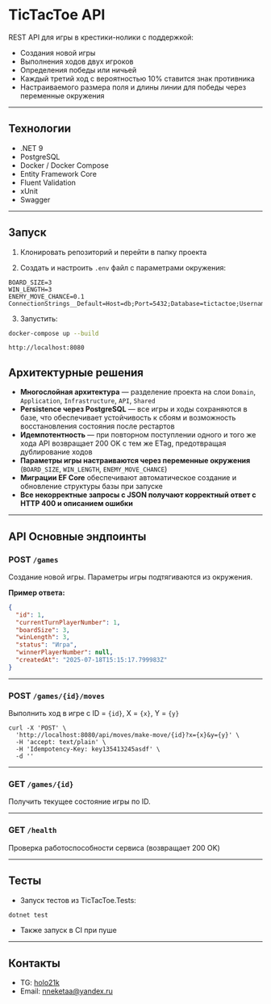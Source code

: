 # TicTacToe API

REST API для игры в крестики-нолики с поддержкой:

* Создания новой игры
* Выполнения ходов двух игроков
* Определения победы или ничьей
* Каждый третий ход с вероятностью 10% ставится знак противника
* Настраиваемого размера поля и длины линии для победы через переменные окружения

---

## Технологии

* .NET 9
* PostgreSQL
* Docker / Docker Compose
* Entity Framework Core
* Fluent Validation
* xUnit
* Swagger

---

## Запуск

1. Клонировать репозиторий и перейти в папку проекта

2. Создать и настроить `.env` файл с параметрами окружения:

```
BOARD_SIZE=3
WIN_LENGTH=3
ENEMY_MOVE_CHANCE=0.1
ConnectionStrings__Default=Host=db;Port=5432;Database=tictactoe;Username=postgres;Password=postgres
```

3. Запустить:

```bash
docker-compose up --build
```

`http://localhost:8080`

## Архитектурные решения

* **Многослойная архитектура** — разделение проекта на слои `Domain`, `Application`, `Infrastructure`, `API`, `Shared`
* **Persistence через PostgreSQL** — все игры и ходы сохраняются в базе, что обеспечивает устойчивость к сбоям и возможность восстановления состояния после рестартов
* **Идемпотентность** — при повторном поступлении одного и того же хода API возвращает 200 OK с тем же ETag, предотвращая дублирование ходов
* **Параметры игры настраиваются через переменные окружения** (`BOARD_SIZE`, `WIN_LENGTH`, `ENEMY_MOVE_CHANCE`)
* **Миграции EF Core** обеспечивают автоматическое создание и обновление структуры базы при запуске
* **Все некорректные запросы с JSON получают корректный ответ с HTTP 400 и описанием ошибки**

---

## API Основные эндпоинты

### POST `/games`

Создание новой игры. Параметры игры подтягиваются из окружения.

**Пример ответа:**

```json
{
  "id": 1,
  "currentTurnPlayerNumber": 1,
  "boardSize": 3,
  "winLength": 3,
  "status": "Игра",
  "winnerPlayerNumber": null,
  "createdAt": "2025-07-18T15:15:17.799983Z"
}
```

---

### POST `/games/{id}/moves`

Выполнить ход в игре с ID = `{id}`, X = `{x}`, Y = `{y}` 

```
curl -X 'POST' \
  'http://localhost:8080/api/moves/make-move/{id}?x={x}&y={y}' \
  -H 'accept: text/plain' \
  -H 'Idempotency-Key: key135413245asdf' \
  -d ''
```

---

### GET `/games/{id}`

Получить текущее состояние игры по ID.

---

### GET `/health`

Проверка работоспособности сервиса (возвращает 200 OK)

---

## Тесты

* Запуск тестов из TicTacToe.Tests:

```bash
dotnet test
```
* Также запуск в CI при пуше
---

## Контакты

* TG: [holo21k](https://t.me/holo21k)
* Email: [nneketaa@yandex.ru](mailto:nneketaa@yandex.ru)
